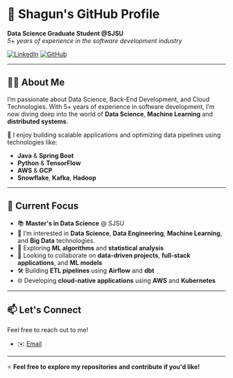 # 🌟 Shagun's GitHub Profile

**Data Science Graduate Student @SJSU**  
*5+ years of experience in the software development industry*

[![LinkedIn](https://img.shields.io/badge/LinkedIn-Connect-blue)](https://www.linkedin.com/in/shagunroperia) 
[![GitHub](https://img.shields.io/badge/GitHub-Follow-black)](https://github.com/shagunRoperiaSjsu)

---

## 👨‍💻 About Me

I’m passionate about Data Science, Back-End Development, and Cloud Technologies. With 5+ years of experience in software development, I’m now diving deep into the world of **Data Science**, **Machine Learning** and **distributed systems**.

🔧 I enjoy building scalable applications and optimizing data pipelines using technologies like:
- **Java** & **Spring Boot**
- **Python** & **TensorFlow**
- **AWS** & **GCP**
- **Snowflake**, **Kafka**, **Hadoop**

---

## 🔬 Current Focus

- 📚 **Master's in Data Science** @ SJSU
- 👀 I’m interested in **Data Science**, **Data Engineering**, **Machine Learning**, and **Big Data** technologies.
- 🚀 Exploring **ML algorithms** and **statistical analysis**
- 💞️ Looking to collaborate on **data-driven projects**, **full-stack applications**, and **ML models**
- 🛠️ Building **ETL pipelines** using **Airflow** and **dbt**
- 🌐 Developing **cloud-native applications** using **AWS** and **Kubernetes**

---

<!--
## 📈 GitHub Stats

![Shagun's GitHub Stats](https://github-readme-stats.vercel.app/api?username=shagunRoperiaSjsu&show_icons=true&theme=radical)

[![Top Langs](https://github-readme-stats.vercel.app/api/top-langs/?username=shagunRoperiaSjsu&layout=compact&theme=radical)](https://github.com/shagunRoperiaSjsu)

---
-->

## 📫 Let's Connect

Feel free to reach out to me!

<!--
- 🌐 [Portfolio Website](https://your-website.com)
-->
- ✉️ [Email](mailto:shagun.roperia@sjsu.edu)

---

⭐️ **Feel free to explore my repositories and contribute if you'd like!**

